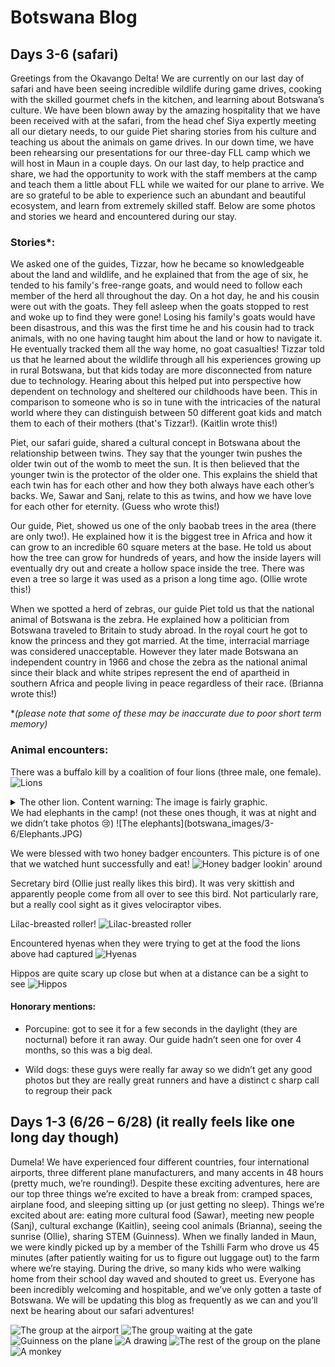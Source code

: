 # Botswana Blog

## Days 3-6 (safari)
Greetings from the Okavango Delta! We are currently on our last day of safari and have been seeing incredible wildlife during game drives, cooking with the skilled gourmet chefs in the kitchen, and learning about Botswana’s culture. We have been blown away by the amazing hospitality that we have been received with at the safari, from the head chef Siya expertly meeting all our dietary needs, to our guide Piet sharing stories from his culture and teaching us about the animals on game drives. In our down time, we have been rehearsing our presentations for our three-day FLL camp which we will host in Maun in a couple days. On our last day, to help practice and share, we had the opportunity to work with the staff members at the camp and teach them a little about FLL while we waited for our plane to arrive. We are so grateful to be able to experience such an abundant and beautiful ecosystem, and learn from extremely skilled staff. Below are some photos and stories we heard and encountered during our stay.

### Stories*:
We asked one of the guides, Tizzar, how he became so knowledgeable about the land and wildlife, and he explained that from the age of six, he tended to his family's free-range goats, and would need to follow each member of the herd all throughout the day. On a hot day, he and his cousin were out with the goats. They fell asleep when the goats stopped to rest and woke up to find they were gone! Losing his family's goats would have been disastrous, and this was the first time he and his cousin had to track animals, with no one having taught him about the land or how to navigate it. He eventually tracked them all the way home, no goat casualties! Tizzar told us that he learned about the wildlife through all his experiences growing up in rural Botswana, but that kids today are more disconnected from nature due to technology. Hearing about this helped put into perspective how dependent on technology and sheltered our childhoods have been. This in comparison to someone who is so in tune with the intricacies of the natural world where they can distinguish between 50 different goat kids and match them to each of their mothers (that's Tizzar!). (Kaitlin wrote this!)

Piet, our safari guide, shared a cultural concept in Botswana about the relationship between twins. They say that the younger twin pushes the older twin out of the womb to meet the sun. It is then believed that the younger twin is the protector of the older one. This explains the shield that each twin has for each other and how they both always have each other’s backs. We, Sawar and Sanj, relate to this as twins, and how we have love for each other for eternity. (Guess who wrote this!)

Our guide, Piet, showed us one of the only baobab trees in the area (there are only two!). He explained how it is the biggest tree in Africa and how it can grow to an incredible 60 square meters at the base. He told us about how the tree can grow for hundreds of years, and how the inside layers will eventually dry out and create a hollow space inside the tree. There was even a tree so large it was used as a prison a long time ago. (Ollie wrote this!)

When we spotted a herd of zebras, our guide Piet told us that the national animal of Botswana is the zebra. He explained how a politician from Botswana traveled to Britain to study abroad. In the royal court he got to know the princess and they got married. At the time, interracial marriage was considered unacceptable. However they later made Botswana an independent country in 1966 and chose the zebra as the national animal since their black and white stripes represent the end of apartheid in southern Africa and people living in peace regardless of their race. (Brianna wrote this!)

 **(please note that some of these may be inaccurate due to poor short term memory)*

### Animal encounters:
There was a buffalo kill by a coalition of four lions (three male, one female).
![Lions](botswana_images/3-6/Lion1.JPG)
<details>
    <summary>The other lion. Content warning: The image is fairly graphic.</summary>
    <img src="botswana_images/3-6/Lion2.JPG" alt="More lions">
</details>
We had elephants in the camp! (not these ones though, it was at night and we didn’t take photos 😢)
![The elephants](botswana_images/3-6/Elephants.JPG)

We were blessed with two honey badger encounters. This picture is of one that we watched hunt successfully and eat!
![Honey badger lookin' around](<botswana_images/3-6/Honey Badger.JPG>)

Secretary bird (Ollie just really likes this bird). It was very skittish and apparently people come from all over to see this bird. Not particularly rare, but a really cool sight as it gives velociraptor vibes.

Lilac-breasted roller!
![Lilac-breasted roller](<botswana_images/3-6/Lilac breasted roller.JPG>)

Encountered hyenas when they were trying to get at the food the lions above had captured
![Hyenas](botswana_images/3-6/Hyena.JPG)

Hippos are quite scary up close but when at a distance can be a sight to see
![Hippos](botswana_images/3-6/20230701_164240.jpg)

#### Honorary mentions:

- Porcupine: got to see it for a few seconds in the daylight (they are nocturnal) before it ran away. Our guide hadn’t seen one for over 4 months, so this was a big deal.

- Wild dogs: these guys were really far away so we didn’t get any good photos but they are really great runners and have a distinct c sharp call to regroup their pack


## Days 1-3 (6/26 – 6/28) (it really feels like one long day though)
Dumela! We have experienced four different countries, four international airports, three different plane manufacturers, and many accents in 48 hours (pretty much, we’re rounding!). Despite these exciting adventures, here are our top three things we’re excited to have a break from: cramped spaces, airplane food, and sleeping sitting up (or just getting no sleep). Things we’re excited about are: eating more cultural food (Sawar), meeting new people (Sanj), cultural exchange (Kaitlin), seeing cool animals (Brianna), seeing the sunrise (Ollie), sharing STEM (Guinness). When we finally landed in Maun, we were kindly picked up by a member of the Tshilli Farm who drove us 45 minutes (after patiently waiting for us to figure out luggage out) to the farm where we’re staying. During the drive, so many kids who were walking home from their school day waved and shouted to greet us. Everyone has been incredibly welcoming and hospitable, and we’ve only gotten a taste of Botswana. We will be updating this blog as frequently as we can and you’ll next be hearing about our safari adventures!

![The group at the airport](<botswana_images/1-3/image (Small).jpeg>)
![The group waiting at the gate](<botswana_images/1-3/20230628_111723 (Small).jpg>)
![Guinness on the plane](<botswana_images/1-3/Copy of 20230628_075426 (Small).jpg>)
![A drawing](<botswana_images/1-3/Copy of 20230628_112659 (Small).jpg>)
![The rest of the group on the plane](<botswana_images/1-3/Copy of IMG_0320.jpg>)
![A monkey](botswana_images/1-3/Screenshot_20230628_190900_Gallery.jpg)